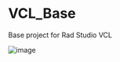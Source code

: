 # VCL_Base
Base project for Rad Studio VCL

![image](https://github.com/user-attachments/assets/9f8c7f83-ec8b-4413-8355-d29d875e30b1)
